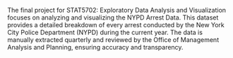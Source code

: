 The final project for STAT5702: Exploratory Data Analysis and Visualization focuses on analyzing and visualizing the NYPD Arrest Data. 
This dataset provides a detailed breakdown of every arrest conducted by the New York City Police Department (NYPD) during the current year. 
The data is manually extracted quarterly and reviewed by the Office of Management Analysis and Planning, ensuring accuracy and transparency.

